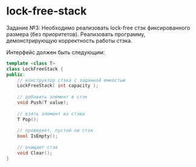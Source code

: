 # lock-free-stack

Задание №3: Необходимо реализовать lock-free стэк фиксированного размера (без приоритетов).
Реализовать программу, демонстрирующую корректность работы стэка.

Интерфейс должен быть следующим:

```cpp
template <class T>
class LockFreeStack {
public:
    // конструктор стэка с заданной емкостью
    LockFreeStack( int capacity );
    
    // добавить элемент в стэк
    void Push(T value);
    
    // взять элемент из стэка
    T Pop();
    
    // проверяет, пустой ли стэк
    bool IsEmpty();
    
    // очищает стэк
    void Clear();
}
```
